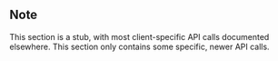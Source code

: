 ## Note

This section is a stub, with most client-specific API calls documented elsewhere.
This section only contains some specific, newer API calls.
